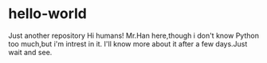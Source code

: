 # hello-world
Just another repository
Hi humans!
Mr.Han here,though i don't know Python too much,but i'm intrest in it.
I'll know more about it after a few days.Just wait and see.
